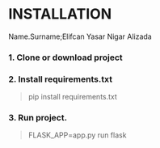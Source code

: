 # INSTALLATION
Name.Surname;Elifcan Yasar Nigar Alizada
### 1. Clone or download project


### 2. Install requirements.txt
> pip install requirements.txt
		
### 3. Run project.
> FLASK_APP=app.py run flask
